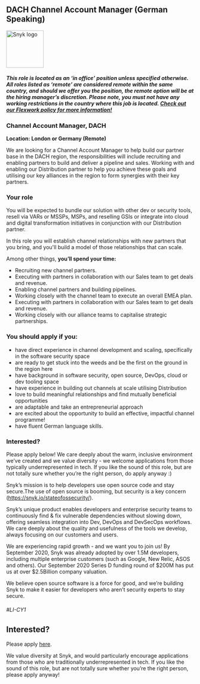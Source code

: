 DACH Channel Account Manager (German Speaking)
---

<img src="https://res.cloudinary.com/snyk/image/upload/v1537345894/press-kit/brand/logo-black.png" width="100" alt="Snyk logo" />

<h5>This role is located as an ‘in office’ position unless specified otherwise. All roles listed as ‘remote’ are considered remote within the same country, and should we offer you the position, the remote option will be at the hiring manager’s discretion. Please note, you must not have any working restrictions in the country where this job is located. <a style="font-size: 14px;" href="https://snyk.io/blog/introducing-flex-work-the-future-of-work-at-snyk/" target="_blank" data-sheets-formula-bar-text-link="https://snyk.io/blog/introducing-flex-work-the-future-of-work-at-snyk/" data-sheets-formula-bar-text-style="font-size:13px;color:#1155cc;font-weight:normal;text-decoration:underline;font-family:''Arial'';font-style:normal;text-decoration-skip-ink:none;">Check out our Flexwork policy for more information!</a></h5>
<h3><strong>Channel Account Manager, DACH</strong></h3>
<p><strong>Location: London or Germany (Remote)&nbsp;</strong></p>
<p><span style="font-weight: 400;">We are looking for a Channel Account Manager to help build our partner base in the DACH region, the responsibilities will include recruiting and enabling partners to build and deliver a pipeline and sales. Working with and enabling our Distribution partner to help you achieve these goals and utilising our key alliances in the region to form synergies with their key partners.</span></p>
<h3><strong>Your role</strong></h3>
<p><span style="font-weight: 400;">You will be expected to bundle our solution with other dev or security tools, resell via VARs or MSSPs, MSPs, and reselling GSIs or integrate into cloud and digital transformation initiatives in conjunction with our Distribution partner.</span></p>
<p><span style="font-weight: 400;">In this role you will establish channel relationships with new partners that you bring, and you'll build a model of those relationships that can scale.&nbsp;</span></p>
<p><span style="font-weight: 400;">Among other things, <strong>you’ll spend your time:</strong></span></p>
<ul>
<li><span style="font-weight: 400;">Recruiting new channel partners.</span></li>
<li><span style="font-weight: 400;">Executing with partners in collaboration with our Sales team to get deals and revenue.</span></li>
<li><span style="font-weight: 400;">Enabling channel partners and building pipelines.</span></li>
<li><span style="font-weight: 400;">Working closely with the channel team to execute an overall EMEA plan.</span></li>
<li><span style="font-weight: 400;">Executing with partners in collaboration with our Sales team to get deals and revenue.</span></li>
<li><span style="font-weight: 400;">Working closely with our alliance teams to capitalise strategic partnerships.</span></li>
</ul>
<h3><strong>You should apply if you:</strong></h3>
<ul>
<li style="font-weight: 400;"><span style="font-weight: 400;">have direct experience in channel development and scaling, specifically in the software security space</span></li>
<li style="font-weight: 400;"><span style="font-weight: 400;">are ready to get stuck into the weeds and be the first on the ground in the region here</span></li>
<li style="font-weight: 400;"><span style="font-weight: 400;">have background in software security, open source, DevOps, cloud or dev tooling space</span></li>
<li style="font-weight: 400;"><span style="font-weight: 400;">have experience in building out channels at scale utilising Distribution</span></li>
<li style="font-weight: 400;"><span style="font-weight: 400;">love to build meaningful relationships and find mutually beneficial opportunities</span></li>
<li style="font-weight: 400;"><span style="font-weight: 400;">are adaptable and take an entrepreneurial approach</span></li>
<li style="font-weight: 400;"><span style="font-weight: 400;">are excited about the opportunity to build an effective, impactful channel programme!</span></li>
<li style="font-weight: 400;"><span style="font-weight: 400;">have fluent German language skills.</span></li>
</ul>
<h3><strong>Interested?</strong></h3>
<p><span style="font-weight: 400;">Please apply below! We care deeply about the warm, inclusive environment we’ve created and we value diversity - we welcome applications from those typically underrepresented in tech. If you like the sound of this role, but are not totally sure whether you’re the right person, do apply anyway :)</span></p>
<p>Snyk’s mission is to help developers use open source code and stay secure.The use of open source is booming, but security is a key concern (<a class="c-link" href="https://snyk.io/stateofossecurity/" target="_blank" data-stringify-link="https://snyk.io/stateofossecurity/" data-sk="tooltip_parent">https://snyk.io/stateofossecurity/</a>).</p>
<p>Snyk’s unique product enables developers and enterprise security teams to continuously find &amp; fix vulnerable dependencies without slowing down, offering seamless integration into Dev, DevOps and DevSecOps workflows. We care deeply about the quality and usefulness of the tools we develop, always focusing on our customers and users.</p>
<p>We are experiencing rapid growth - and we want you to join us! By September 2020, Snyk was already adopted by over 1.5M developers, including multiple enterprise customers (such as Google, New Relic, ASOS and others). Our September 2020 Series D funding round of $200M has put us at over $2.5Billion company valuation.</p>
<p>We believe open source software is a force for good, and we’re building Snyk to make it easier for developers who aren’t security experts to stay secure.</p>
<h6><em><span style="font-weight: 400;">#LI-CY1</span></em></h6>

Interested?
---

Please apply [here](https://boards.greenhouse.io/snyk/jobs/4526093002#app).

We value diversity at Snyk, and would particularly encourage applications from those who are traditionally underrepresented in tech.
If you like the sound of this role, but are not totally sure whether you’re the right person, please apply anyway!
